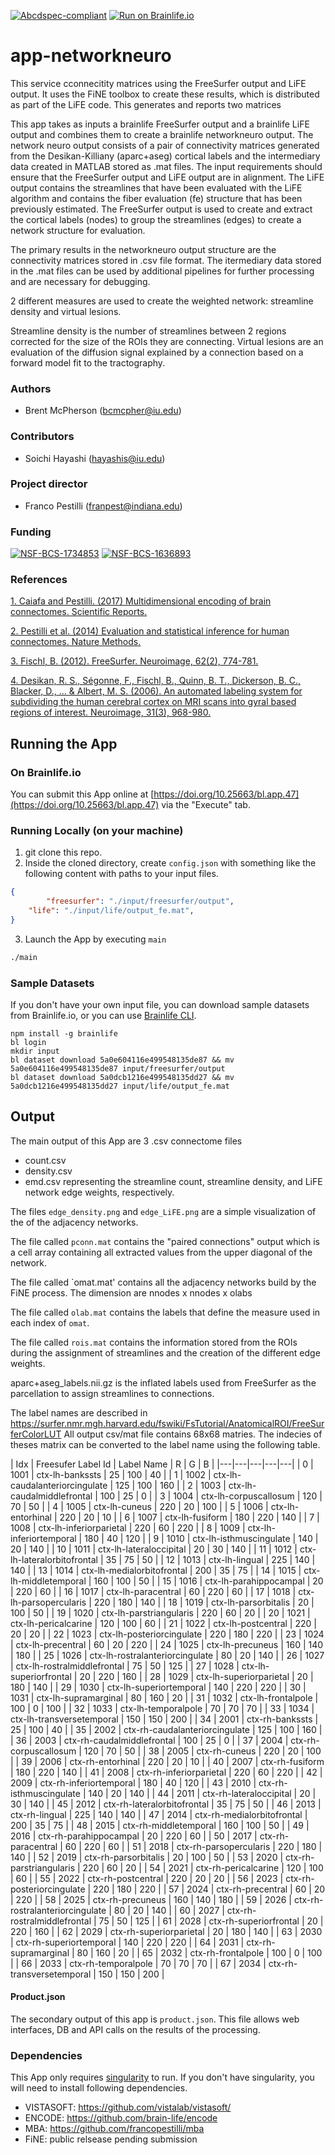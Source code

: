 [![Abcdspec-compliant](https://img.shields.io/badge/ABCD_Spec-v1.1-green.svg)](https://github.com/brain-life/abcd-spec)
[![Run on Brainlife.io](https://img.shields.io/badge/Brainlife-bl.app.v1.0-blue.svg)](https://doi.org/10.25663/bl.app.47)

# app-networkneuro

This service cconnecitity matrices using the FreeSurfer output and LiFE output. It uses the FiNE toolbox to create these results, which is distributed as part of the LiFE code. This generates and reports two matrices 

This app takes as inputs a brainlife FreeSurfer output and a brainlife LiFE output and combines them to create a brainlife networkneuro output. The network neuro output consists of a pair of connectivity matrices generated from the Desikan-Killiany (aparc+aseg) cortical labels and the intermediary data created in MATLAB stored as .mat files. The input requirements should ensure that the FreeSurfer output and LiFE output are in alignment. The LiFE output contains the streamlines that have been evaluated with the LiFE algorithm and contains the fiber evaluation (fe) structure that has been previously estimated. The FreeSurfer output is used to create and extract the cortical labels (nodes) to group the streamlines (edges) to create a network structure for evaluation.

The primary results in the networkneuro output structure are the connectivity matrices stored in .csv file format. The itermediary data stored in the .mat files can be used by additional pipelines for further processing and are necessary for debugging. 

2 different measures are used to create the weighted network: streamline density and virtual lesions.

Streamline density is the number of streamlines between 2 regions corrected for the size of the ROIs they are connecting.
Virtual lesions are an evaluation of the diffusion signal explained by a connection based on a forward model fit to the tractography.

### Authors
- Brent McPherson (bcmcpher@iu.edu)

### Contributors
- Soichi Hayashi (hayashis@iu.edu)

### Project director
- Franco Pestilli (franpest@indiana.edu)

### Funding 
[![NSF-BCS-1734853](https://img.shields.io/badge/NSF_BCS-1734853-blue.svg)](https://nsf.gov/awardsearch/showAward?AWD_ID=1734853)
[![NSF-BCS-1636893](https://img.shields.io/badge/NSF_BCS-1636893-blue.svg)](https://nsf.gov/awardsearch/showAward?AWD_ID=1636893)

### References 
[1. Caiafa and Pestilli. (2017) Multidimensional encoding of brain connectomes. Scientific Reports.](https://www.ncbi.nlm.nih.gov/pubmed/28904382)

[2. Pestilli et al. (2014) Evaluation and statistical inference for human connectomes. Nature Methods.](https://www.ncbi.nlm.nih.gov/pubmed/25194848)

[3. Fischl, B. (2012). FreeSurfer. Neuroimage, 62(2), 774-781.](https://www.sciencedirect.com/science/article/pii/S1053811912000389)

[4. Desikan, R. S., Ségonne, F., Fischl, B., Quinn, B. T., Dickerson, B. C., Blacker, D., ... & Albert, M. S. (2006). An automated labeling system for subdividing the human cerebral cortex on MRI scans into gyral based regions of interest. Neuroimage, 31(3), 968-980.](https://www.sciencedirect.com/science/article/pii/S1053811906000437)

## Running the App 

### On Brainlife.io

You can submit this App online at [https://doi.org/10.25663/bl.app.47](https://doi.org/10.25663/bl.app.47) via the "Execute" tab.

### Running Locally (on your machine)

1. git clone this repo.
2. Inside the cloned directory, create `config.json` with something like the following content with paths to your input files.

```json
{
        "freesurfer": "./input/freesurfer/output",
	"life": "./input/life/output_fe.mat",
}
```

3. Launch the App by executing `main`

```bash
./main
```

### Sample Datasets

If you don't have your own input file, you can download sample datasets from Brainlife.io, or you can use [Brainlife CLI](https://github.com/brain-life/cli).

```
npm install -g brainlife
bl login
mkdir input
bl dataset download 5a0e604116e499548135de87 && mv 5a0e604116e499548135de87 input/freesurfer/output
bl dataset download 5a0dcb1216e499548135dd27 && mv 5a0dcb1216e499548135dd27 input/life/output_fe.mat
```

## Output

The main output of this App are 3 .csv connectome files
- count.csv
- density.csv
- emd.csv
representing the streamline count, streamline density, and LiFE network edge weights, respectively.

The files `edge_density.png` and `edge_LiFE.png` are a simple visualization of the of the adjacency networks.

The file called `pconn.mat` contains the "paired connections" output which is a cell array containing all extracted values from the upper diagonal of the network.

The file called `omat.mat' contains all the adjacency networks build by the FiNE process. The dimension are nnodes x nnodes x olabs

The file called `olab.mat` contains the labels that define the measure used in each index of `omat`.

The file called `rois.mat` contains the information stored from the ROIs during the assignment of streamlines and the creation of the different edge weights.

aparc+aseg_labels.nii.gz is the inflated labels used from FreeSurfer as the parcellation to assign streamlines to connections. 

The label names are described in https://surfer.nmr.mgh.harvard.edu/fswiki/FsTutorial/AnatomicalROI/FreeSurferColorLUT All output csv/mat file contains 68x68 matries. The indecies of theses matrix can be converted to the label name using the following table.

| Idx | Freesufer Label Id | Label Name | R | G | B |
|---|---|---|---|---|
| 0 | 1001 | ctx-lh-bankssts | 25 | 100 | 40 | 
| 1 | 1002 | ctx-lh-caudalanteriorcingulate | 125 | 100 | 160 | 
| 2 | 1003 | ctx-lh-caudalmiddlefrontal | 100 | 25 | 0 | 
| 3 | 1004 | ctx-lh-corpuscallosum | 120 | 70 | 50 | 
| 4 | 1005 | ctx-lh-cuneus | 220 | 20 | 100 | 
| 5 | 1006 | ctx-lh-entorhinal | 220 | 20 | 10 | 
| 6 | 1007 | ctx-lh-fusiform | 180 | 220 | 140 | 
| 7 | 1008 | ctx-lh-inferiorparietal | 220 | 60 | 220 | 
| 8 | 1009 | ctx-lh-inferiortemporal | 180 | 40 | 120 | 
| 9 | 1010 | ctx-lh-isthmuscingulate | 140 | 20 | 140 | 
| 10 | 1011 | ctx-lh-lateraloccipital | 20 | 30 | 140 | 
| 11 | 1012 | ctx-lh-lateralorbitofrontal | 35 | 75 | 50 | 
| 12 | 1013 | ctx-lh-lingual | 225 | 140 | 140 | 
| 13 | 1014 | ctx-lh-medialorbitofrontal | 200 | 35 | 75 | 
| 14 | 1015 | ctx-lh-middletemporal | 160 | 100 | 50 | 
| 15 | 1016 | ctx-lh-parahippocampal | 20 | 220 | 60 | 
| 16 | 1017 | ctx-lh-paracentral | 60 | 220 | 60 | 
| 17 | 1018 | ctx-lh-parsopercularis | 220 | 180 | 140 | 
| 18 | 1019 | ctx-lh-parsorbitalis | 20 | 100 | 50 | 
| 19 | 1020 | ctx-lh-parstriangularis | 220 | 60 | 20 | 
| 20 | 1021 | ctx-lh-pericalcarine | 120 | 100 | 60 | 
| 21 | 1022 | ctx-lh-postcentral | 220 | 20 | 20 | 
| 22 | 1023 | ctx-lh-posteriorcingulate | 220 | 180 | 220 | 
| 23 | 1024 | ctx-lh-precentral | 60 | 20 | 220 | 
| 24 | 1025 | ctx-lh-precuneus | 160 | 140 | 180 | 
| 25 | 1026 | ctx-lh-rostralanteriorcingulate | 80 | 20 | 140 | 
| 26 | 1027 | ctx-lh-rostralmiddlefrontal | 75 | 50 | 125 | 
| 27 | 1028 | ctx-lh-superiorfrontal | 20 | 220 | 160 | 
| 28 | 1029 | ctx-lh-superiorparietal | 20 | 180 | 140 | 
| 29 | 1030 | ctx-lh-superiortemporal | 140 | 220 | 220 | 
| 30 | 1031 | ctx-lh-supramarginal | 80 | 160 | 20 | 
| 31 | 1032 | ctx-lh-frontalpole | 100 | 0 | 100 | 
| 32 | 1033 | ctx-lh-temporalpole | 70 | 70 | 70 | 
| 33 | 1034 | ctx-lh-transversetemporal | 150 | 150 | 200 | 
| 34 | 2001 | ctx-rh-bankssts | 25 | 100 | 40 | 
| 35 | 2002 | ctx-rh-caudalanteriorcingulate | 125 | 100 | 160 | 
| 36 | 2003 | ctx-rh-caudalmiddlefrontal | 100 | 25 | 0 | 
| 37 | 2004 | ctx-rh-corpuscallosum | 120 | 70 | 50 | 
| 38 | 2005 | ctx-rh-cuneus | 220 | 20 | 100 | 
| 39 | 2006 | ctx-rh-entorhinal | 220 | 20 | 10 | 
| 40 | 2007 | ctx-rh-fusiform | 180 | 220 | 140 | 
| 41 | 2008 | ctx-rh-inferiorparietal | 220 | 60 | 220 | 
| 42 | 2009 | ctx-rh-inferiortemporal | 180 | 40 | 120 | 
| 43 | 2010 | ctx-rh-isthmuscingulate | 140 | 20 | 140 | 
| 44 | 2011 | ctx-rh-lateraloccipital | 20 | 30 | 140 | 
| 45 | 2012 | ctx-rh-lateralorbitofrontal | 35 | 75 | 50 | 
| 46 | 2013 | ctx-rh-lingual | 225 | 140 | 140 | 
| 47 | 2014 | ctx-rh-medialorbitofrontal | 200 | 35 | 75 | 
| 48 | 2015 | ctx-rh-middletemporal | 160 | 100 | 50 | 
| 49 | 2016 | ctx-rh-parahippocampal | 20 | 220 | 60 | 
| 50 | 2017 | ctx-rh-paracentral | 60 | 220 | 60 | 
| 51 | 2018 | ctx-rh-parsopercularis | 220 | 180 | 140 | 
| 52 | 2019 | ctx-rh-parsorbitalis | 20 | 100 | 50 | 
| 53 | 2020 | ctx-rh-parstriangularis | 220 | 60 | 20 | 
| 54 | 2021 | ctx-rh-pericalcarine | 120 | 100 | 60 | 
| 55 | 2022 | ctx-rh-postcentral | 220 | 20 | 20 | 
| 56 | 2023 | ctx-rh-posteriorcingulate | 220 | 180 | 220 | 
| 57 | 2024 | ctx-rh-precentral | 60 | 20 | 220 | 
| 58 | 2025 | ctx-rh-precuneus | 160 | 140 | 180 | 
| 59 | 2026 | ctx-rh-rostralanteriorcingulate | 80 | 20 | 140 | 
| 60 | 2027 | ctx-rh-rostralmiddlefrontal | 75 | 50 | 125 | 
| 61 | 2028 | ctx-rh-superiorfrontal | 20 | 220 | 160 | 
| 62 | 2029 | ctx-rh-superiorparietal | 20 | 180 | 140 | 
| 63 | 2030 | ctx-rh-superiortemporal | 140 | 220 | 220 | 
| 64 | 2031 | ctx-rh-supramarginal | 80 | 160 | 20 | 
| 65 | 2032 | ctx-rh-frontalpole | 100 | 0 | 100 | 
| 66 | 2033 | ctx-rh-temporalpole | 70 | 70 | 70 | 
| 67 | 2034 | ctx-rh-transversetemporal | 150 | 150 | 200 | 



#### Product.json

The secondary output of this app is `product.json`. This file allows web interfaces, DB and API calls on the results of the processing. 

### Dependencies

This App only requires [singularity](https://www.sylabs.io/singularity/) to run. If you don't have singularity, you will need to install following dependencies.  

  - VISTASOFT: https://github.com/vistalab/vistasoft/
  - ENCODE: https://github.com/brain-life/encode
  - MBA: https://github.com/francopestilli/mba
  - FiNE: public relsease pending submission

